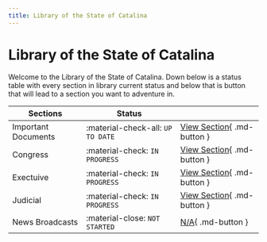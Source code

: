 ```yaml
---
title: Library of the State of Catalina
---
```

# Library of the State of Catalina
Welcome to the Library of the State of Catalina. Down below is a status table with every section in library current status and below that is button that will lead to a section you want to adventure in.

| Sections            | Status                            |                                |
| --------------------|-----------------------------------|--------------------------------|
| Important Documents |:material-check-all: `UP TO DATE`  |[View Section](http://127.0.0.1:8000/archivist/State%20of%20Catalina/Important%20Documents/){ .md-button } |
| Congress            |:material-check: `IN PROGRESS`     |[View Section](#){ .md-button } |
| Exectuive           |:material-check: `IN PROGRESS`     |[View Section](#){ .md-button } |
| Judicial            |:material-check: `IN PROGRESS`     |[View Section](#){ .md-button } |
| News Broadcasts     |:material-close: `NOT STARTED`     |[N/A](#){ .md-button }          |

